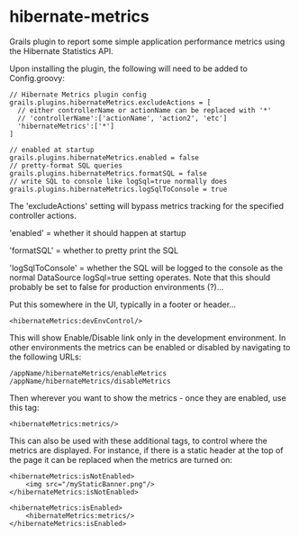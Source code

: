 hibernate-metrics
=================

Grails plugin to report some simple application performance metrics using the Hibernate Statistics API.


Upon installing the plugin, the following will need to be added to Config.groovy:

    // Hibernate Metrics plugin config
    grails.plugins.hibernateMetrics.excludeActions = [
      // either controllerName or actionName can be replaced with '*'
      // 'controllerName':['actionName', 'action2', 'etc']
      'hibernateMetrics':['*']
    ]

    // enabled at startup
    grails.plugins.hibernateMetrics.enabled = false
    // pretty-format SQL queries
    grails.plugins.hibernateMetrics.formatSQL = false
    // write SQL to console like logSql=true normally does
    grails.plugins.hibernateMetrics.logSqlToConsole = true

The 'excludeActions' setting will bypass metrics tracking for the specified controller actions.

'enabled' = whether it should happen at startup

'formatSQL' = whether to pretty print the SQL

'logSqlToConsole' = whether the SQL will be logged to the console as the normal DataSource logSql=true setting operates.  Note that this should probably be set to false for production environments (?)...


Put this somewhere in the UI, typically in a footer or header...

    <hibernateMetrics:devEnvControl/>

This will show Enable/Disable link only in the development environment.  In other environments the metrics can be enabled or disabled by navigating to the following URLs:

    /appName/hibernateMetrics/enableMetrics
    /appName/hibernateMetrics/disableMetrics


Then wherever you want to show the metrics - once they are enabled, use this tag:

    <hibernateMetrics:metrics/>

This can also be used with these additional tags, to control where the metrics are displayed.  For instance, if there is a static header at the top of the page it can be replaced when the metrics are turned on:

    <hibernateMetrics:isNotEnabled>
        <img src="/myStaticBanner.png"/>
    </hibernateMetrics:isNotEnabled>

    <hibernateMetrics:isEnabled>
        <hibernateMetrics:metrics/>
    </hibernateMetrics:isEnabled>